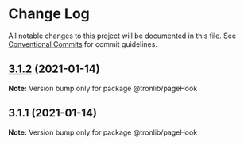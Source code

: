 # Change Log

All notable changes to this project will be documented in this file.
See [Conventional Commits](https://conventionalcommits.org) for commit guidelines.

## [3.1.2](https://github.com/Onotoko/tronlib/compare/@tronlib/pageHook@3.1.1...@tronlib/pageHook@3.1.2) (2021-01-14)

**Note:** Version bump only for package @tronlib/pageHook





## 3.1.1 (2021-01-14)

**Note:** Version bump only for package @tronlib/pageHook
